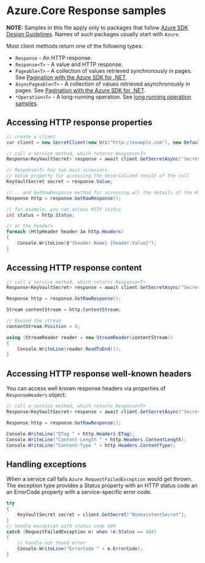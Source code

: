 # Azure.Core Response samples

**NOTE:** Samples in this file apply only to packages that follow [Azure SDK Design Guidelines](https://azure.github.io/azure-sdk/dotnet_introduction.html). Names of such packages usually start with `Azure`.

Most client methods return one of the following types:

 - `Response` - An HTTP response.
 - `Response<T>` - A value and HTTP response.
 - `Pageable<T>` - A collection of values retrieved synchronously in pages. See [Pagination with the Azure SDK for .NET](https://docs.microsoft.com/dotnet/azure/sdk/pagination).
 - `AsyncPageable<T>` - A collection of values retrieved asynchronously in pages. See [Pagination with the Azure SDK for .NET](https://docs.microsoft.com/dotnet/azure/sdk/pagination).
 - `*Operation<T>` - A long-running operation. See [long running operation samples](https://github.com/Azure/azure-sdk-for-net/blob/main/sdk/core/Azure.Core/samples/LongRunningOperations.md).

## Accessing HTTP response properties

```C# Snippet:ResponseTHelloWorld
// create a client
var client = new SecretClient(new Uri("http://example.com"), new DefaultAzureCredential());

// call a service method, which returns Response<T>
Response<KeyVaultSecret> response = await client.GetSecretAsync("SecretName");

// Response<T> has two main accessors.
// Value property for accessing the deserialized result of the call
KeyVaultSecret secret = response.Value;

// .. and GetRawResponse method for accessing all the details of the HTTP response
Response http = response.GetRawResponse();

// for example, you can access HTTP status
int status = http.Status;

// or the headers
foreach (HttpHeader header in http.Headers)
{
    Console.WriteLine($"{header.Name} {header.Value}");
}
```

## Accessing HTTP response content

```C# Snippet:ResponseTContent
// call a service method, which returns Response<T>
Response<KeyVaultSecret> response = await client.GetSecretAsync("SecretName");

Response http = response.GetRawResponse();

Stream contentStream = http.ContentStream;

// Rewind the stream
contentStream.Position = 0;

using (StreamReader reader = new StreamReader(contentStream))
{
    Console.WriteLine(reader.ReadToEnd());
}
```

## Accessing HTTP response well-known headers

You can access well known response headers via properties of `ResponseHeaders` object:

```C# Snippet:ResponseHeaders
// call a service method, which returns Response<T>
Response<KeyVaultSecret> response = await client.GetSecretAsync("SecretName");

Response http = response.GetRawResponse();

Console.WriteLine("ETag " + http.Headers.ETag);
Console.WriteLine("Content-Length " + http.Headers.ContentLength);
Console.WriteLine("Content-Type " + http.Headers.ContentType);
```

## Handling exceptions

When a service call fails `Azure.RequestFailedException` would get thrown. The exception type provides a Status property with an HTTP status code an an ErrorCode property with a service-specific error code.

```C# Snippet:RequestFailedException
try
{
    KeyVaultSecret secret = client.GetSecret("NonexistentSecret");
}
// handle exception with status code 404
catch (RequestFailedException e) when (e.Status == 404)
{
    // handle not found error
    Console.WriteLine("ErrorCode " + e.ErrorCode);
}
```